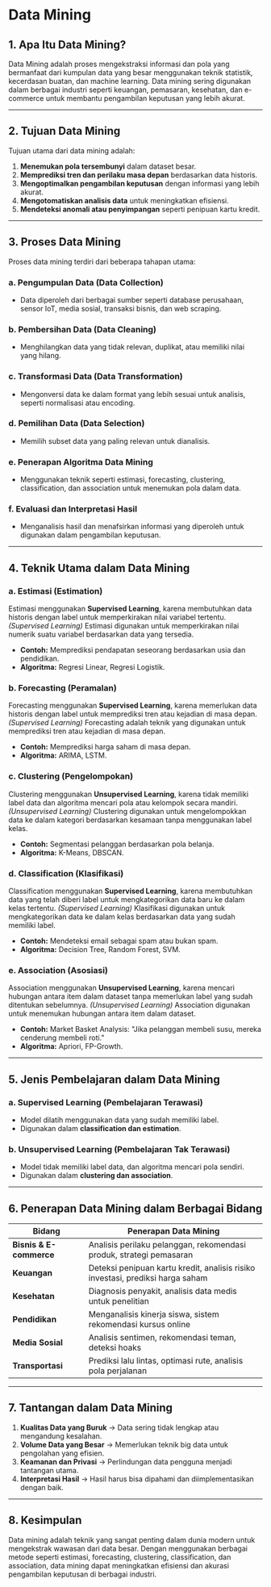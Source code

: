 # Data Mining

## 1. Apa Itu Data Mining?
Data Mining adalah proses mengekstraksi informasi dan pola yang bermanfaat dari kumpulan data yang besar menggunakan teknik statistik, kecerdasan buatan, dan machine learning. Data mining sering digunakan dalam berbagai industri seperti keuangan, pemasaran, kesehatan, dan e-commerce untuk membantu pengambilan keputusan yang lebih akurat.

---

## 2. Tujuan Data Mining
Tujuan utama dari data mining adalah:
1. **Menemukan pola tersembunyi** dalam dataset besar.
2. **Memprediksi tren dan perilaku masa depan** berdasarkan data historis.
3. **Mengoptimalkan pengambilan keputusan** dengan informasi yang lebih akurat.
4. **Mengotomatiskan analisis data** untuk meningkatkan efisiensi.
5. **Mendeteksi anomali atau penyimpangan** seperti penipuan kartu kredit.

---

## 3. Proses Data Mining
Proses data mining terdiri dari beberapa tahapan utama:

### a. Pengumpulan Data (Data Collection)
- Data diperoleh dari berbagai sumber seperti database perusahaan, sensor IoT, media sosial, transaksi bisnis, dan web scraping.

### b. Pembersihan Data (Data Cleaning)
- Menghilangkan data yang tidak relevan, duplikat, atau memiliki nilai yang hilang.

### c. Transformasi Data (Data Transformation)
- Mengonversi data ke dalam format yang lebih sesuai untuk analisis, seperti normalisasi atau encoding.

### d. Pemilihan Data (Data Selection)
- Memilih subset data yang paling relevan untuk dianalisis.

### e. Penerapan Algoritma Data Mining
- Menggunakan teknik seperti estimasi, forecasting, clustering, classification, dan association untuk menemukan pola dalam data.

### f. Evaluasi dan Interpretasi Hasil
- Menganalisis hasil dan menafsirkan informasi yang diperoleh untuk digunakan dalam pengambilan keputusan.

---

## 4. Teknik Utama dalam Data Mining

### a. Estimasi (Estimation)
Estimasi menggunakan **Supervised Learning**, karena membutuhkan data historis dengan label untuk memperkirakan nilai variabel tertentu. *(Supervised Learning)*
Estimasi digunakan untuk memperkirakan nilai numerik suatu variabel berdasarkan data yang tersedia.
- **Contoh:** Memprediksi pendapatan seseorang berdasarkan usia dan pendidikan.
- **Algoritma:** Regresi Linear, Regresi Logistik.

### b. Forecasting (Peramalan)
Forecasting menggunakan **Supervised Learning**, karena memerlukan data historis dengan label untuk memprediksi tren atau kejadian di masa depan. *(Supervised Learning)*
Forecasting adalah teknik yang digunakan untuk memprediksi tren atau kejadian di masa depan.
- **Contoh:** Memprediksi harga saham di masa depan.
- **Algoritma:** ARIMA, LSTM.

### c. Clustering (Pengelompokan)
Clustering menggunakan **Unsupervised Learning**, karena tidak memiliki label data dan algoritma mencari pola atau kelompok secara mandiri. *(Unsupervised Learning)*
Clustering digunakan untuk mengelompokkan data ke dalam kategori berdasarkan kesamaan tanpa menggunakan label kelas.
- **Contoh:** Segmentasi pelanggan berdasarkan pola belanja.
- **Algoritma:** K-Means, DBSCAN.

### d. Classification (Klasifikasi)
Classification menggunakan **Supervised Learning**, karena membutuhkan data yang telah diberi label untuk mengkategorikan data baru ke dalam kelas tertentu. *(Supervised Learning)*
Klasifikasi digunakan untuk mengkategorikan data ke dalam kelas berdasarkan data yang sudah memiliki label.
- **Contoh:** Mendeteksi email sebagai spam atau bukan spam.
- **Algoritma:** Decision Tree, Random Forest, SVM.

### e. Association (Asosiasi)
Association menggunakan **Unsupervised Learning**, karena mencari hubungan antara item dalam dataset tanpa memerlukan label yang sudah ditentukan sebelumnya. *(Unsupervised Learning)*
Association digunakan untuk menemukan hubungan antara item dalam dataset.
- **Contoh:** Market Basket Analysis: "Jika pelanggan membeli susu, mereka cenderung membeli roti."
- **Algoritma:** Apriori, FP-Growth.

---

## 5. Jenis Pembelajaran dalam Data Mining

### a. Supervised Learning (Pembelajaran Terawasi)
- Model dilatih menggunakan data yang sudah memiliki label.
- Digunakan dalam **classification dan estimation**.

### b. Unsupervised Learning (Pembelajaran Tak Terawasi)
- Model tidak memiliki label data, dan algoritma mencari pola sendiri.
- Digunakan dalam **clustering dan association**.

---

## 6. Penerapan Data Mining dalam Berbagai Bidang

| **Bidang** | **Penerapan Data Mining** |
|------------|--------------------------|
| **Bisnis & E-commerce** | Analisis perilaku pelanggan, rekomendasi produk, strategi pemasaran |
| **Keuangan** | Deteksi penipuan kartu kredit, analisis risiko investasi, prediksi harga saham |
| **Kesehatan** | Diagnosis penyakit, analisis data medis untuk penelitian |
| **Pendidikan** | Menganalisis kinerja siswa, sistem rekomendasi kursus online |
| **Media Sosial** | Analisis sentimen, rekomendasi teman, deteksi hoaks |
| **Transportasi** | Prediksi lalu lintas, optimasi rute, analisis pola perjalanan |

---

## 7. Tantangan dalam Data Mining
1. **Kualitas Data yang Buruk** → Data sering tidak lengkap atau mengandung kesalahan.
2. **Volume Data yang Besar** → Memerlukan teknik big data untuk pengolahan yang efisien.
3. **Keamanan dan Privasi** → Perlindungan data pengguna menjadi tantangan utama.
4. **Interpretasi Hasil** → Hasil harus bisa dipahami dan diimplementasikan dengan baik.

---

## 8. Kesimpulan
Data mining adalah teknik yang sangat penting dalam dunia modern untuk mengekstrak wawasan dari data besar. Dengan menggunakan berbagai metode seperti estimasi, forecasting, clustering, classification, dan association, data mining dapat meningkatkan efisiensi dan akurasi pengambilan keputusan di berbagai industri.
